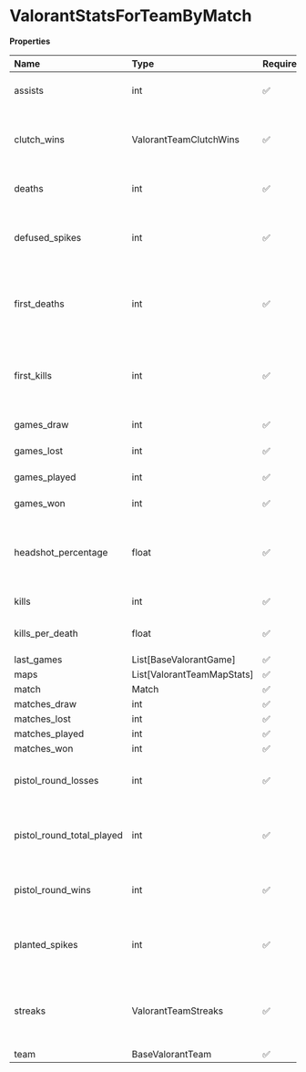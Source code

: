 # ValorantStatsForTeamByMatch

**Properties**

| Name                      | Type                       | Required | Description                                             |
| :------------------------ | :------------------------- | :------- | :------------------------------------------------------ |
| assists                   | int                        | ✅       | Number of team's assists                                |
| clutch_wins               | ValorantTeamClutchWins     | ✅       | Rounds wins with a single team member alive             |
| deaths                    | int                        | ✅       | Number of team's death                                  |
| defused_spikes            | int                        | ✅       | Number of spikes defused by a team member               |
| first_deaths              | int                        | ✅       | Number of rounds where a team member died first         |
| first_kills               | int                        | ✅       | Number of rounds where a team member did the first kill |
| games_draw                | int                        | ✅       | Number of games                                         |
| games_lost                | int                        | ✅       | Number of games                                         |
| games_played              | int                        | ✅       | Number of games                                         |
| games_won                 | int                        | ✅       | Number of games                                         |
| headshot_percentage       | float                      | ✅       | Percentage of headshots within the player's shots       |
| kills                     | int                        | ✅       | Number of team's kills                                  |
| kills_per_death           | float                      | ✅       | Ratio of team's kills per deaths                        |
| last_games                | List[BaseValorantGame]     | ✅       |                                                         |
| maps                      | List[ValorantTeamMapStats] | ✅       |                                                         |
| match                     | Match                      | ✅       |                                                         |
| matches_draw              | int                        | ✅       |                                                         |
| matches_lost              | int                        | ✅       |                                                         |
| matches_played            | int                        | ✅       |                                                         |
| matches_won               | int                        | ✅       |                                                         |
| pistol_round_losses       | int                        | ✅       | Number of pistol rounds lost by the team                |
| pistol_round_total_played | int                        | ✅       | Number of pistol rounds played by the team              |
| pistol_round_wins         | int                        | ✅       | Number of pistol rounds won by the team                 |
| planted_spikes            | int                        | ✅       | Number of spikes planted by a team member               |
| streaks                   | ValorantTeamStreaks        | ✅       | Streaks done by a team member (in a given round)        |
| team                      | BaseValorantTeam           | ✅       |                                                         |

<!-- This file was generated by liblab | https://liblab.com/ -->
